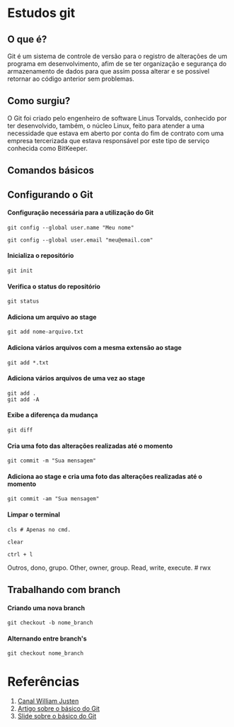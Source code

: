 # Estudos git

## O que é?

Git é um sistema de controle de versão para o registro de alterações de um programa em desenvolvimento, afim de se ter organização e segurança do armazenamento de dados para que assim possa alterar e se possivel retornar ao código anterior sem problemas.

## Como surgiu?

O Git foi criado pelo engenheiro de software Linus Torvalds, conhecido por ter desenvolvido, também, o núcleo Linux, feito para atender a uma necessidade que estava em aberto por conta do fim de contrato com uma empresa tercerizada que estava responsável por este tipo de serviço conhecida como BitKeeper.

## Comandos básicos

## Configurando o Git

#### Configuração necessária para a utilização do Git
```
git config --global user.name "Meu nome"

git config --global user.email "meu@email.com"
```
#### Inicializa o repositório
```
git init
```

#### Verifica o status do repositório
```
git status
```

#### Adiciona um arquivo ao stage
```
git add nome-arquivo.txt
```

#### Adiciona vários arquivos com a mesma extensão ao stage
```
git add *.txt
```

#### Adiciona vários arquivos de uma vez ao stage
```
git add .
git add -A
```

#### Exibe a diferença da mudança
```
git diff
```

#### Cria uma foto das alterações realizadas até o momento
```
git commit -m "Sua mensagem"
```

#### Adiciona ao stage e cria uma foto das alterações realizadas até o momento
```
git commit -am "Sua mensagem"
```

#### Limpar o terminal
```
cls # Apenas no cmd.

clear

ctrl + l
```

Outros, dono, grupo.
Other, owner, group.
Read, write, execute. # rwx

## Trabalhando com branch

#### Criando uma nova branch
```
git checkout -b nome_branch
```

#### Alternando entre branch's
```
git checkout nome_branch
```
# Referências

1. [Canal William Justen](https://www.youtube.com/watch?v=IBClN6VpJDw&list=PLlAbYrWSYTiPA2iEiQ2PF_A9j__C4hi0A)
2. [Artigo sobre o básico do Git](https://rogerdudler.github.io/git-guide/index.pt_BR.html)
3. [Slide sobre o básico do Git](https://speakerdeck.com/juunegreiros/introducao-ao-git)